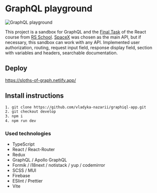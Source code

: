 # GraphQL playground
![GraphQL playground](https://github.com/vladyka-nazarii/graphiql-app/assets/109791286/a3092894-4130-4b23-ae47-e14a8a22aab5)

This project is a sandbox for GraphQL and the [Final Task](https://github.com/rolling-scopes-school/tasks/blob/master/react/modules/graphiql.md) of the React course from [RS School](https://rs.school/). [SpaceX](https://studio.apollographql.com/public/SpaceX-pxxbxen/variant/current/explorer) was chosen as the main API, but if necessary, this sandbox can work with any API. Implemented user authorization, routing, request input field, response display field, section with variables and headers, searchable documentation.

## Deploy

https://sloths-of-graph.netlify.app/

## Install instructions

```bash
1. git clone https://github.com/vladyka-nazarii/graphiql-app.git
2. git checkout develop
3. npm i
4. npm run dev
```

### Used technologies

- TypeScript
- React / React-Router
- Redux
- GraphQL / Apollo GraphQL
- Formik / i18next / notistack / yup / codemirror
- SCSS / MUI
- Firebase
- ESlint / Prettier
- Vite
